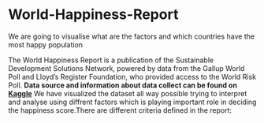 # World-Happiness-Report

We are going to visualise what are the factors and which countries have the most happy population

The World Happiness Report is a publication of the Sustainable Development Solutions Network, powered by data from the Gallup World Poll and Lloyd’s Register Foundation, who provided access to the World Risk Poll.
**Data source and information about data collect can be found on [Kaggle](https://www.kaggle.com/unsdsn/world-happiness)**
We have visualized the dataset all way possible trying to interpret and analyse using diffrent factors which is playing important role in deciding the happiness score.There are different criteria defined in the report:
